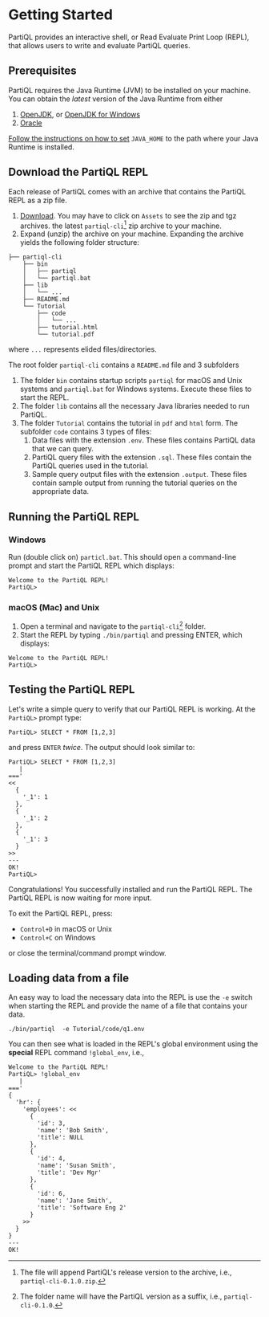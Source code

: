 # Getting Started 

PartiQL provides an interactive shell, or Read Evaluate Print Loop (REPL),
that allows users to write and evaluate PartiQL queries. 

## Prerequisites 

PartiQL requires the Java Runtime (JVM) to be installed on your machine.
You can obtain the *latest* version of the Java Runtime from either

1. [OpenJDK](https://openjdk.java.net/install/), or [OpenJDK for Windows](https://developers.redhat.com/products/openjdk)  
1. [Oracle](https://www.oracle.com/technetwork/java/javase/downloads/index.html)

[Follow the instructions on how to set](https://docs.oracle.com/cd/E19182-01/820-7851/inst_cli_jdk_javahome_t/) 
`JAVA_HOME` to the path where your Java Runtime is installed. 

## Download the PartiQL REPL 
 
Each release of PartiQL comes with an archive that contains the PartiQL REPL as a
zip file.

1. [Download](https://github.com/partiql/partiql-lang-kotlin/releases).
You may have to click on `Assets` to see the zip and tgz archives.
the latest `partiql-cli`[^zipname] zip archive to your machine.
1. Expand (unzip) the archive on your machine. Expanding the archive yields the following folder structure:

[^zipname]: The file will append PartiQL's release version to the archive, i.e., `partiql-cli-0.1.0.zip`. 

```
├── partiql-cli
    ├── bin
    │   ├── partiql
    │   └── partiql.bat
    ├── lib
    │   └── ... 
    ├── README.md
    └── Tutorial
        ├── code
        │   └── ... 
        ├── tutorial.html
        └── tutorial.pdf
```

where `...` represents elided files/directories. 

The root folder `partiql-cli` contains a `README.md` file and 3 subfolders 

1. The folder `bin` contains startup scripts `partiql` for macOS and
Unix systems and `partiql.bat` for Windows systems. Execute these files
to start the REPL.
1. The folder `lib` contains all the necessary Java libraries needed to run PartiQL. 
1. The folder `Tutorial` contains the tutorial in `pdf` and `html`
form. The subfolder `code` contains 3 types of files:
    1. Data files with the extension `.env`. These files contains PartiQL
    data that we can query.
    1. PartiQL query files with the extension `.sql`. These files contain
    the PartiQL queries used in the tutorial.
    1. Sample query output files with the extension `.output`. These files
    contain sample output from running the tutorial queries on the
    appropriate data.




## Running the PartiQL REPL 

### Windows 

Run (double click on) `particl.bat`. This should open a command-line
prompt and start the PartiQL REPL which displays:

```
Welcome to the PartiQL REPL!
PartiQL> 
```

### macOS (Mac) and Unix 

1. Open a terminal and navigate to the `partiql-cli`[^foldername] folder.
1. Start the REPL by typing `./bin/partiql` and pressing ENTER, which displays:

[^foldername]: The folder name will have the PartiQL version as a suffix, i.e., `partiql-cli-0.1.0`.

```
Welcome to the PartiQL REPL!
PartiQL>
```

## Testing the PartiQL REPL 

Let's write a simple query to verify that our PartiQL REPL is working. At the `PartiQL>` prompt type: 

```
PartiQL> SELECT * FROM [1,2,3]
```

and press `ENTER` *twice*. The output should look similar to: 

```
PartiQL> SELECT * FROM [1,2,3]
   | 
===' 
<<
  {
    '_1': 1
  },
  {
    '_1': 2
  },
  {
    '_1': 3
  }
>>
--- 
OK!
PartiQL> 
```

Congratulations! You successfully installed and run the PartiQL REPL.
The PartiQL REPL is now waiting for more input. 

To exit the PartiQL REPL, press: 

* `Control+D` in macOS or Unix 
* `Control+C` on Windows 

or close the terminal/command prompt window.


## Loading data from a file 

An easy way to load the necessary data into the REPL 
is use the `-e` switch when starting the REPL
and provide the name of a file that contains your data.


```
./bin/partiql  -e Tutorial/code/q1.env
```

You can then see what is loaded in the REPL's global environment using
the **special** REPL command `!global_env`, i.e.,

``` 
Welcome to the PartiQL REPL!
PartiQL> !global_env
   | 
===' 
{
  'hr': {
    'employees': <<
      {
        'id': 3,
        'name': 'Bob Smith',
        'title': NULL
      },
      {
        'id': 4,
        'name': 'Susan Smith',
        'title': 'Dev Mgr'
      },
      {
        'id': 6,
        'name': 'Jane Smith',
        'title': 'Software Eng 2'
      }
    >>
  }
}
--- 
OK!

```
